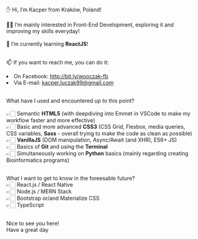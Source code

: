 ✋ Hi, I’m Kacper from Kraków, Poland!<br><br>
👨‍💻 I’m mainly interested in Front-End Development, exploring it and improving my skills everyday!<br><br>
🌱 I’m currently learning **ReactJS**!<br><br>

📫 If you want to reach me, you can do it:<br>
     <li>On Facebook: http://bit.ly/wooczak-fb<br>
     <li>Via E-mail: kacper.luczak99@gmail.com<br><br>
     
What have I used and encountered up to this point?<br><br>
     👉🏻  Semantic **HTML5** (with deepdiving into Emmet in VSCode to make my workflow faster and more effective)<br>
     👉🏻  Basic and more advanced **CSS3** (CSS Grid, Flexbox, media queries, CSS variables, **Sass** - overall trying to make the code as clean as possible)<br>
     👉🏻  **VanillaJS** (DOM manipulation, Async/Await (and XHR), ES6+ JS)<br>
     👉🏻  Basics of **Git** and using the **Terminal**<br>
     👉🏻  Simultaneously working on **Python** basics (mainly regarding creating Bioinformatics programs)<br><br>
     
What I want to get to know in the foreesable future?<br>
     👉🏻 React.js / React Native<br>
     👉🏻 Node.js / MERN Stack<br>
     👉🏻 Bootstrap or/and Materialize CSS<br>
     👉🏻 TypeScript<br><br>
     

Nice to see you here!<br>
Have a great day

<!---
wooczak/wooczak is a ✨ special ✨ repository because its `README.md` (this file) appears on your GitHub profile.
You can click the Preview link to take a look at your changes.
--->
